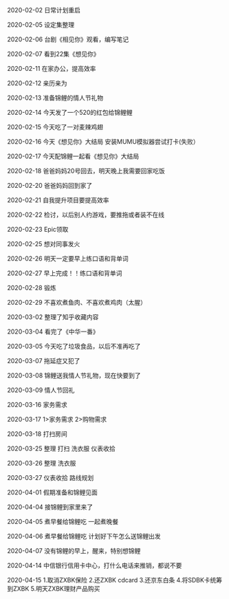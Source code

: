 2020-02-02
日常计划重启

2020-02-05
设定集整理

2020-02-06
台剧《相见你》观看，编写笔记

2020-02-07
看到22集《想见你》

2020-02-11
在家办公，提高效率

2020-02-12
亲历亲为

2020-02-13
准备锦鲤的情人节礼物

2020-02-14
今天发了一个520的红包给锦鲤鲤

2020-02-15
今天吃了一对麦辣鸡翅

2020-02-16
今天《想见你》大结局
安装MUMU模拟器尝试打卡(失败）

2020-02-17
今天配锦鲤一起看《想见你》大结局

2020-02-18
爸爸妈妈20号回去，明天晚上我需要回家吃饭

2020-02-20
爸爸妈妈回到家了

2020-02-21
自我提升项目要提高效率

2020-02-22
检讨，以后别人约游戏，要推拖或者装不在线

2020-02-23
Epic领取

2020-02-25
想对同事发火

2020-02-26
明天一定要早上练口语和背单词

2020-02-27
早上完成！！练口语和背单词

2020-02-28
锻炼

2020-02-29
不喜欢煮鱼肉、不喜欢煮鸡肉（太腥）

2020-03-02
整理了知乎收藏内容

2020-03-04
看完了《中华一番》

2020-03-05
今天吃了垃圾食品，以后不准再吃了

2020-03-07
拖延症又犯了

2020-03-08
锦鲤送我情人节礼物，现在快要到了

2020-03-09
情人节回礼

2020-03-16
家务需求

2020-03-17
1>家务需求
2>购物需求

2020-03-18
打扫房间

2020-03-25
整理
打扫
洗衣服
仪表收拾

2020-03-26
整理
洗衣服

2020-03-27
仪表收拾
路线规划

2020-04-01
假期准备和锦鲤见面

2020-04-04
接锦鲤到家里来了

2020-04-05
煮早餐给锦鲤吃
一起煮晚餐

2020-04-06
煮早餐给锦鲤吃
计划好下午怎么送锦鲤出发

2020-04-07
没有锦鲤的早上，醒来，特别想锦鲤

2020-04-14
中信银行信用卡中心，打什么电话来推销，都说不要

2020-04-15
1.取消ZXBK保险
2.还ZXBK cdcard
3.还京东白条
4.将SDBK卡统筹到ZXBK
5.明天ZXBK理财产品购买
